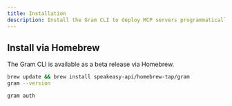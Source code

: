 ```yaml
---
title: Installation
description: Install the Gram CLI to deploy MCP servers programmatically
---
```


## Install via Homebrew

The Gram CLI is available as a beta release via Homebrew.

```bash
brew update && brew install speakeasy-api/homebrew-tap/gram
gram --version

gram auth
```
